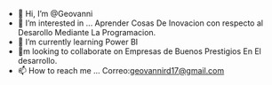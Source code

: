 - 👋 Hi, I’m @Geovanni 
- 👀 I’m interested in ... Aprender  Cosas De Inovacion con respecto al Desarollo Mediante La Programacion.  
- 🌱 I’m currently learning           Power BI        
- 💞️m looking to collaborate on Empresas de Buenos Prestigios En  El desarrollo.      
- 📫 How to reach me ... Correo:geovannird17@gmail.com
<!---
Geovannird/Geovannird is a ✨ special ✨ repository because its `README.md` (this file) appears on your GitHub profile.
You can click the Preview link to take a look at your changes.
--->
